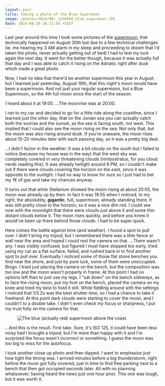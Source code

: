 ```yaml
---
layout: post
title: Taking a photo of the Blue Supermoon
image: /photos/2024/08/_1250588_blue_supermoon.JPG
date: 2024-08-20 16:21:54 +CEST
---
```


Last year around this time I took some pictures of the [supermoon](/photos/2023/08/_1220408_supermoonrise_01.html), that technically happened on August 30th but due to a few technical challenges (ie. me hearing my 3 AM alarm in my sleep and proceeding to *dream* that I'd taken the photo, never actually getting out of bed) I had to test my luck again the next day. It went for the better though, because it was actually full that day and I was able to catch it rising on the Adriatic right after dusk which made a great photo.

Now, I had no idea that there'd be another supermoon this year in August, but I learned just yesterday, August 19th, that this night's moon would have been a supermoon. And not just your regular supermoon, but a Blue Supermoon, so the 4th full moon since the start of the season.

I heard about it at 19:00. ...The moonrise was at 20:00.

I *ran* to my car and decided to go for a little ride along the coastline, since I learned just the other day, that on the Jonian sea you can actually catch both the sunrise and the sunset, as the sea is facing south, not west. This implied that I could also see the moon rising on the sea. Not only that, but the moon was also rising around dusk. If you're unaware, the moon rises about 15-20 minutes later with each passing day, so it was a pretty big deal.

...I didn't factor in the weather. It was a bit cloudy on the south but I failed to notice (because my house was in the way) that the west sky was completely covered in *very* threatening clouds (nimbostratus, for you cloud nerds reading this). It was already twilight around 8 PM, so I couldn't make out if there were clouds covering the horizon on the *east*, since it was opposite to the sunlight. I had no way to know for sure so I just had to bet my 1€ of gas and take my chances anyway.

It turns out that while Stellarium showed the moon rising at about 20:05, the moon was already up by then. In fact it was 19:55 when I noticed, to my right, the absolutely, **gigantic**, full, supermoon, already standing there. It was still pretty close to the horizon, so it was a nice dim red. I could see now with the moonlight that there were clouds *just* above it and some thin distant clouds below it. The moon rises quickly, and before you knew it would've been up there behind those clouds. I had to be super quick.

Here comes the battle against time (and weather). I found a spot to pull over. I *didn't* bring my tripod, but I remembered there was a little fence or wall near the area and hoped I could rest the camera on that. ...There wasn't any. I was visibly confused, but figured I must have stopped too early, tried using my car as a flat surface, failed, and rushed back in to find another spot to pull over. Eventually I noticed some of those flat stone benches you find near the shore, and just by pure luck, some of them were unoccupied. Bingo. I tried just placing the camera on the bench, but the composition was too low and the moon wasn't properly in frame. At this point I had no options left than to just use my legs. I "sat down" on the bench sideways, as to face the rising moon, put my foot on the bench, placed the camera on my knee and tried my best to hold it still. While fiddling around with the settings I noticed that 1/3.2s was the best shutter time, so I had a chance to take it freehand. At this point dark clouds were starting to cover the moon, and I couldn't to a double take. I didn't even check my focus or sharpness, I put my trust fully on the camera for that.

<figure>
	<img class="card" src="/photos/2024/08/_1250588_blue_supermoon.JPG" alt="The blue (actually red) supermoon above the coast.">
</figure>

...And this is the result. First take. Sure, it's ISO 125, it could have been less noisy had I brought a tripod, but I'm more than happy with it and I'm surprised the focus wasn't incorrect or something. I guess the moon was too big to miss for the autofocus.

I took another close up photo and then dipped. I want to emphasize *just* how tight the timing was. I arrived minutes before a big thunderstorm, right before the moon got fully covered, just in time to find free parking next to a bench that then got occupied seconds later. All with no planning whatsoever, having heard the news just one hour prior. This one was tough, but it was worth it.
